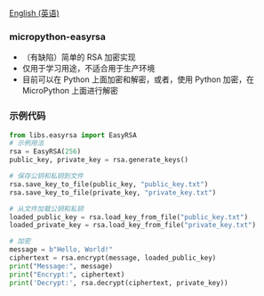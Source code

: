 [English (英语)](./README.md)
### micropython-easyrsa
- （有缺陷）简单的 RSA 加密实现
- 仅用于学习用途，不适合用于生产环境
- 目前可以在 Python 上面加密和解密，或者，使用 Python 加密，在 MicroPython 上面进行解密

### 示例代码
```python
from libs.easyrsa import EasyRSA
# 示例用法
rsa = EasyRSA(256)
public_key, private_key = rsa.generate_keys()

# 保存公钥和私钥到文件
rsa.save_key_to_file(public_key, "public_key.txt")
rsa.save_key_to_file(private_key, "private_key.txt")

# 从文件加载公钥和私钥
loaded_public_key = rsa.load_key_from_file("public_key.txt")
loaded_private_key = rsa.load_key_from_file("private_key.txt")

# 加密
message = b"Hello, World!"
ciphertext = rsa.encrypt(message, loaded_public_key)
print("Message:", message)
print("Encrypt:", ciphertext)
print('Decrypt:', rsa.decrypt(ciphertext, private_key))
```